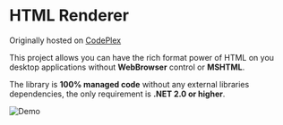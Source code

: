 HTML Renderer
=============

Originally hosted on [CodePlex](https://htmlrenderer.codeplex.com/)

This project allows you can have the rich format power of HTML on you desktop applications without **WebBrowser** control or **MSHTML**.

The library is **100% managed code** without any external libraries dependencies, the only requirement is **.NET 2.0 or higher**.

![Demo](http://download-codeplex.sec.s-msft.com/Download?ProjectName=HtmlRenderer&DownloadId=636137)
